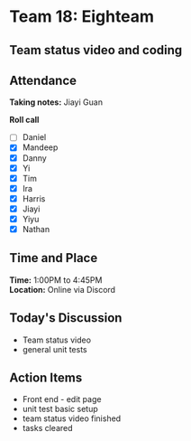 # Team 18: Eighteam

## Team status video and coding
  
## Attendance
**Taking notes:** Jiayi Guan
  
**Roll call**
- [ ] Daniel
- [x] Mandeep
- [x] Danny
- [x] Yi
- [x] Tim
- [x] Ira
- [x] Harris
- [x] Jiayi
- [x] Yiyu
- [x] Nathan
  
## Time and Place
**Time:** 1:00PM to 4:45PM
<br/>
**Location:** Online via Discord
  
## Today's Discussion

- Team status video
- general unit tests

## Action Items

- Front end - edit page
- unit test basic setup
- team status video finished
- tasks cleared
  
